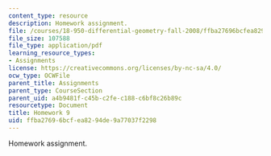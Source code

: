 ```yaml
---
content_type: resource
description: Homework assignment.
file: /courses/18-950-differential-geometry-fall-2008/ffba27696bcfea8294de9a77037f2298_homework9.pdf
file_size: 107588
file_type: application/pdf
learning_resource_types:
- Assignments
license: https://creativecommons.org/licenses/by-nc-sa/4.0/
ocw_type: OCWFile
parent_title: Assignments
parent_type: CourseSection
parent_uid: a4b9481f-c45b-c2fe-c188-c6bf8c26b89c
resourcetype: Document
title: Homework 9
uid: ffba2769-6bcf-ea82-94de-9a77037f2298
---
```

Homework assignment.